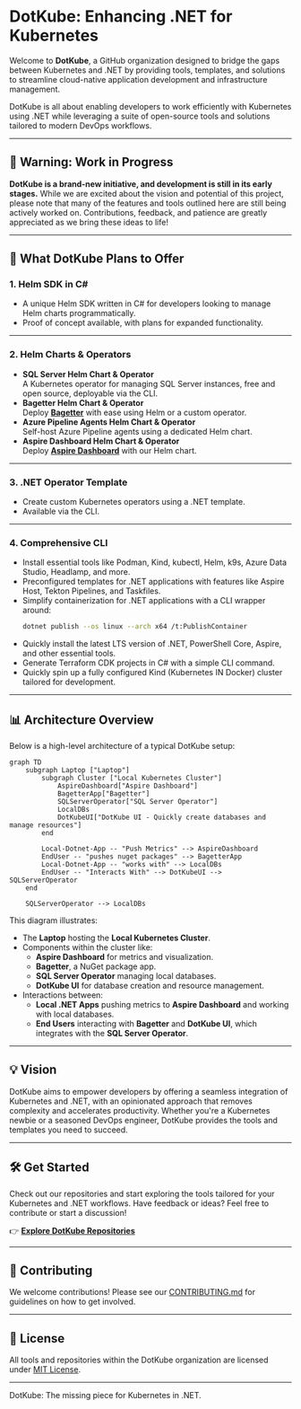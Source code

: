 # DotKube: Enhancing .NET for Kubernetes

Welcome to **DotKube**, a GitHub organization designed to bridge the gaps between Kubernetes and .NET by providing tools, templates, and solutions to streamline cloud-native application development and infrastructure management.

DotKube is all about enabling developers to work efficiently with Kubernetes using .NET while leveraging a suite of open-source tools and solutions tailored to modern DevOps workflows.

---

## 🚧 Warning: Work in Progress

**DotKube is a brand-new initiative, and development is still in its early stages.** While we are excited about the vision and potential of this project, please note that many of the features and tools outlined here are still being actively worked on. Contributions, feedback, and patience are greatly appreciated as we bring these ideas to life!

---

## 🚀 What DotKube Plans to Offer

### 1. **Helm SDK in C#**
   - A unique Helm SDK written in C# for developers looking to manage Helm charts programmatically.
   - Proof of concept available, with plans for expanded functionality.

---

### 2. **Helm Charts & Operators**
   - **SQL Server Helm Chart & Operator**  
     A Kubernetes operator for managing SQL Server instances, free and open source, deployable via the CLI.
   - **Bagetter Helm Chart & Operator**  
     Deploy **[Bagetter](https://www.bagetter.com/)** with ease using Helm or a custom operator.
   - **Azure Pipeline Agents Helm Chart & Operator**  
     Self-host Azure Pipeline agents using a dedicated Helm chart.
   - **Aspire Dashboard Helm Chart & Operator**  
     Deploy **[Aspire Dashboard](https://aspiredashboard.com/)** with our Helm chart.

---

### 3. **.NET Operator Template**
   - Create custom Kubernetes operators using a .NET template.
   - Available via the CLI.

---

### 4. **Comprehensive CLI**
   - Install essential tools like Podman, Kind, kubectl, Helm, k9s, Azure Data Studio, Headlamp, and more.
   - Preconfigured templates for .NET applications with features like Aspire Host, Tekton Pipelines, and Taskfiles.
   - Simplify containerization for .NET applications with a CLI wrapper around:
     ```bash
     dotnet publish --os linux --arch x64 /t:PublishContainer
     ```
   - Quickly install the latest LTS version of .NET, PowerShell Core, Aspire, and other essential tools.
   - Generate Terraform CDK projects in C# with a simple CLI command.
   - Quickly spin up a fully configured Kind (Kubernetes IN Docker) cluster tailored for development.

---

## 📊 Architecture Overview

Below is a high-level architecture of a typical DotKube setup:

```mermaid
graph TD
    subgraph Laptop ["Laptop"]
        subgraph Cluster ["Local Kubernetes Cluster"]
            AspireDashboard["Aspire Dashboard"]
            BagetterApp["Bagetter"]
            SQLServerOperator["SQL Server Operator"]
            LocalDBs
            DotKubeUI["DotKube UI - Quickly create databases and manage resources"]
        end

        Local-Dotnet-App -- "Push Metrics" --> AspireDashboard
        EndUser -- "pushes nuget packages" --> BagetterApp
        Local-Dotnet-App -- "works with" --> LocalDBs
        EndUser -- "Interacts With" --> DotKubeUI --> SQLServerOperator
    end

    SQLServerOperator --> LocalDBs
```

This diagram illustrates:

- The **Laptop** hosting the **Local Kubernetes Cluster**.
- Components within the cluster like:
  - **Aspire Dashboard** for metrics and visualization.
  - **Bagetter**, a NuGet package app.
  - **SQL Server Operator** managing local databases.
  - **DotKube UI** for database creation and resource management.
- Interactions between:
  - **Local .NET Apps** pushing metrics to **Aspire Dashboard** and working with local databases.
  - **End Users** interacting with **Bagetter** and **DotKube UI**, which integrates with the **SQL Server Operator**.

---

## 💡 Vision

DotKube aims to empower developers by offering a seamless integration of Kubernetes and .NET, with an opinionated approach that removes complexity and accelerates productivity. Whether you're a Kubernetes newbie or a seasoned DevOps engineer, DotKube provides the tools and templates you need to succeed.

---

## 🛠️ Get Started

Check out our repositories and start exploring the tools tailored for your Kubernetes and .NET workflows. Have feedback or ideas? Feel free to contribute or start a discussion!

👉 **[Explore DotKube Repositories](https://github.com/DotKube)**

---

## 🤝 Contributing

We welcome contributions! Please see our [CONTRIBUTING.md](CONTRIBUTING.md) for guidelines on how to get involved.

---

## 📄 License

All tools and repositories within the DotKube organization are licensed under [MIT License](LICENSE).

---

DotKube: The missing piece for Kubernetes in .NET.